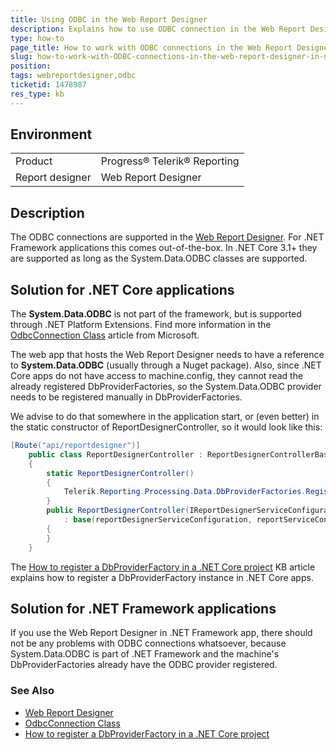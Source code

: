 ```yaml
---
title: Using ODBC in the Web Report Designer
description: Explains how to use ODBC connection in the Web Report Designer depending on the framework
type: how-to
page_title: How to work with ODBC connections in the Web Report Designer in .NET Core and .NET Framework applications
slug: how-to-work-with-ODBC-connections-in-the-web-report-designer-in-new-core-and-new-framework-applications
position: 
tags: webreportdesigner,odbc
ticketid: 1478987
res_type: kb
---
```


## Environment
<table>
	<tbody>
		<tr>
			<td>Product</td>
			<td>Progress® Telerik® Reporting</td>
		</tr>
    	<tr>
			<td>Report designer</td>
			<td>Web Report Designer</td>
		</tr>
	</tbody>
</table>


## Description
The ODBC connections are supported in the [Web Report Designer](./web-report-designer). For .NET Framework applications this comes out-of-the-box. In .NET Core 3.1+ they are supported as long as the System.Data.ODBC classes are supported.

## Solution for .NET Core applications
The **System.Data.ODBC** is not part of the framework, but is supported through .NET Platform Extensions.
Find more information in the [OdbcConnection Class](https://docs.microsoft.com/en-us/dotnet/api/system.data.odbc.odbcconnection?view=dotnet-plat-ext-3.1) article from Microsoft.

The web app that hosts the Web Report Designer needs to have a reference to **System.Data.ODBC** (usually through a Nuget package).
Also, since .NET Core apps do not have access to machine.config, they cannot read the already registered DbProviderFactories,
so the System.Data.ODBC provider needs to be registered manually in DbProviderFactories. 

We advise to do that somewhere in the application start, or (even better) in the static constructor of ReportDesignerController, so it would look like this:

```cs
[Route("api/reportdesigner")]
    public class ReportDesignerController : ReportDesignerControllerBase
    {
        static ReportDesignerController()
        {
            Telerik.Reporting.Processing.Data.DbProviderFactories.RegisterFactory("System.Data.Odbc", System.Data.Odbc.OdbcFactory.Instance);
        }
        public ReportDesignerController(IReportDesignerServiceConfiguration reportDesignerServiceConfiguration, IReportServiceConfiguration reportServiceConfiguration)
            : base(reportDesignerServiceConfiguration, reportServiceConfiguration)
        {
        }
    }
```    
    

The [How to register a DbProviderFactory in a .NET Core project](./how-to-register-db-provider-factory-in-net-core-project) KB article explains how to register a DbProviderFactory instance in .NET Core apps.

## Solution for .NET Framework applications
If you use the Web Report Designer in .NET Framework app, there should not be any problems with ODBC connections whatsoever,
because System.Data.ODBC is part of .NET Framework and the machine's DbProviderFactories already have the ODBC provider registered.

### See Also
- [Web Report Designer](./web-report-designer)
- [OdbcConnection Class](https://docs.microsoft.com/en-us/dotnet/api/system.data.odbc.odbcconnection?view=dotnet-plat-ext-3.1)
- [How to register a DbProviderFactory in a .NET Core project](./how-to-register-db-provider-factory-in-net-core-project)
